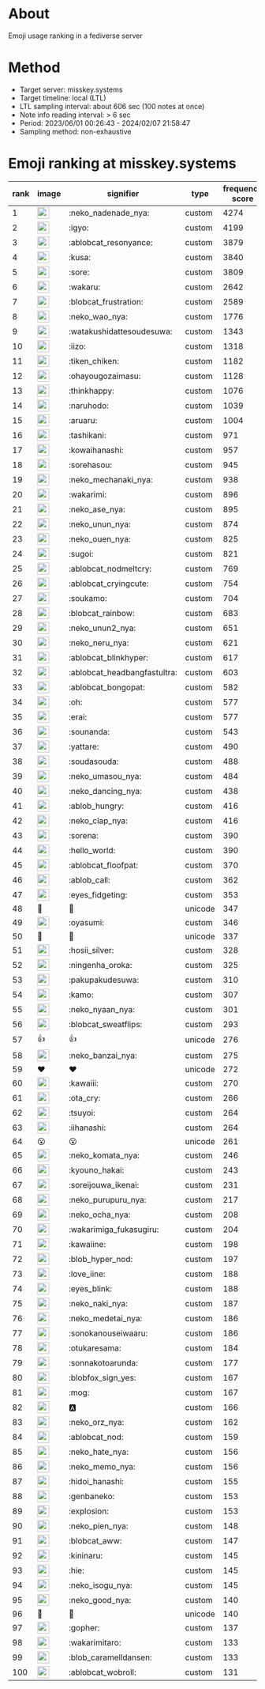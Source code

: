 # About
Emoji usage ranking in a fediverse server

# Method
- Target server: misskey.systems
- Target timeline: local (LTL)
- LTL sampling interval: about 606 sec (100 notes at once)
- Note info reading interval: > 6 sec
- Period: 2023/06/01 00:26:43 - 2024/02/07 21:58:47 
- Sampling method: non-exhaustive

# Emoji ranking at misskey.systems

|rank|image|signifier|type|frequency score|
|----|----|----|----|----|
|1|<img height="24" src="https://misskey.systems/emoji/neko_nadenade_nya.webp">|:neko_nadenade_nya:|custom|4274|
|2|<img height="24" src="https://misskey.systems/emoji/igyo.webp">|:igyo:|custom|4199|
|3|<img height="24" src="https://misskey.systems/emoji/ablobcat_resonyance.webp">|:ablobcat_resonyance:|custom|3879|
|4|<img height="24" src="https://misskey.systems/emoji/kusa.webp">|:kusa:|custom|3840|
|5|<img height="24" src="https://misskey.systems/emoji/sore.webp">|:sore:|custom|3809|
|6|<img height="24" src="https://misskey.systems/emoji/wakaru.webp">|:wakaru:|custom|2642|
|7|<img height="24" src="https://misskey.systems/emoji/blobcat_frustration.webp">|:blobcat_frustration:|custom|2589|
|8|<img height="24" src="https://misskey.systems/emoji/neko_wao_nya.webp">|:neko_wao_nya:|custom|1776|
|9|<img height="24" src="https://misskey.systems/emoji/watakushidattesoudesuwa.webp">|:watakushidattesoudesuwa:|custom|1343|
|10|<img height="24" src="https://misskey.systems/emoji/iizo.webp">|:iizo:|custom|1318|
|11|<img height="24" src="https://misskey.systems/emoji/tiken_chiken.webp">|:tiken_chiken:|custom|1182|
|12|<img height="24" src="https://misskey.systems/emoji/ohayougozaimasu.webp">|:ohayougozaimasu:|custom|1128|
|13|<img height="24" src="https://misskey.systems/emoji/thinkhappy.webp">|:thinkhappy:|custom|1076|
|14|<img height="24" src="https://misskey.systems/emoji/naruhodo.webp">|:naruhodo:|custom|1039|
|15|<img height="24" src="https://misskey.systems/emoji/aruaru.webp">|:aruaru:|custom|1004|
|16|<img height="24" src="https://misskey.systems/emoji/tashikani.webp">|:tashikani:|custom|971|
|17|<img height="24" src="https://misskey.systems/emoji/kowaihanashi.webp">|:kowaihanashi:|custom|957|
|18|<img height="24" src="https://misskey.systems/emoji/sorehasou.webp">|:sorehasou:|custom|945|
|19|<img height="24" src="https://misskey.systems/emoji/neko_mechanaki_nya.webp">|:neko_mechanaki_nya:|custom|938|
|20|<img height="24" src="https://misskey.systems/emoji/wakarimi.webp">|:wakarimi:|custom|896|
|21|<img height="24" src="https://misskey.systems/emoji/neko_ase_nya.webp">|:neko_ase_nya:|custom|895|
|22|<img height="24" src="https://misskey.systems/emoji/neko_unun_nya.webp">|:neko_unun_nya:|custom|874|
|23|<img height="24" src="https://misskey.systems/emoji/neko_ouen_nya.webp">|:neko_ouen_nya:|custom|825|
|24|<img height="24" src="https://misskey.systems/emoji/sugoi.webp">|:sugoi:|custom|821|
|25|<img height="24" src="https://misskey.systems/emoji/ablobcat_nodmeltcry.webp">|:ablobcat_nodmeltcry:|custom|769|
|26|<img height="24" src="https://misskey.systems/emoji/ablobcat_cryingcute.webp">|:ablobcat_cryingcute:|custom|754|
|27|<img height="24" src="https://misskey.systems/emoji/soukamo.webp">|:soukamo:|custom|704|
|28|<img height="24" src="https://misskey.systems/emoji/blobcat_rainbow.webp">|:blobcat_rainbow:|custom|683|
|29|<img height="24" src="https://misskey.systems/emoji/neko_unun2_nya.webp">|:neko_unun2_nya:|custom|651|
|30|<img height="24" src="https://misskey.systems/emoji/neko_neru_nya.webp">|:neko_neru_nya:|custom|621|
|31|<img height="24" src="https://misskey.systems/emoji/ablobcat_blinkhyper.webp">|:ablobcat_blinkhyper:|custom|617|
|32|<img height="24" src="https://misskey.systems/emoji/ablobcat_headbangfastultra.webp">|:ablobcat_headbangfastultra:|custom|603|
|33|<img height="24" src="https://misskey.systems/emoji/ablobcat_bongopat.webp">|:ablobcat_bongopat:|custom|582|
|34|<img height="24" src="https://misskey.systems/emoji/oh.webp">|:oh:|custom|577|
|35|<img height="24" src="https://misskey.systems/emoji/erai.webp">|:erai:|custom|577|
|36|<img height="24" src="https://misskey.systems/emoji/sounanda.webp">|:sounanda:|custom|543|
|37|<img height="24" src="https://misskey.systems/emoji/yattare.webp">|:yattare:|custom|490|
|38|<img height="24" src="https://misskey.systems/emoji/soudasouda.webp">|:soudasouda:|custom|488|
|39|<img height="24" src="https://misskey.systems/emoji/neko_umasou_nya.webp">|:neko_umasou_nya:|custom|484|
|40|<img height="24" src="https://misskey.systems/emoji/neko_dancing_nya.webp">|:neko_dancing_nya:|custom|438|
|41|<img height="24" src="https://misskey.systems/emoji/ablob_hungry.webp">|:ablob_hungry:|custom|416|
|42|<img height="24" src="https://misskey.systems/emoji/neko_clap_nya.webp">|:neko_clap_nya:|custom|416|
|43|<img height="24" src="https://misskey.systems/emoji/sorena.webp">|:sorena:|custom|390|
|44|<img height="24" src="https://misskey.systems/emoji/hello_world.webp">|:hello_world:|custom|390|
|45|<img height="24" src="https://misskey.systems/emoji/ablobcat_floofpat.webp">|:ablobcat_floofpat:|custom|370|
|46|<img height="24" src="https://misskey.systems/emoji/ablob_call.webp">|:ablob_call:|custom|362|
|47|<img height="24" src="https://misskey.systems/emoji/eyes_fidgeting.webp">|:eyes_fidgeting:|custom|353|
|48|🍗|🍗|unicode|347|
|49|<img height="24" src="https://misskey.systems/emoji/oyasumi.webp">|:oyasumi:|custom|346|
|50|🎉|🎉|unicode|337|
|51|<img height="24" src="https://misskey.systems/emoji/hosii_silver.webp">|:hosii_silver:|custom|328|
|52|<img height="24" src="https://misskey.systems/emoji/ningenha_oroka.webp">|:ningenha_oroka:|custom|325|
|53|<img height="24" src="https://misskey.systems/emoji/pakupakudesuwa.webp">|:pakupakudesuwa:|custom|310|
|54|<img height="24" src="https://misskey.systems/emoji/kamo.webp">|:kamo:|custom|307|
|55|<img height="24" src="https://misskey.systems/emoji/neko_nyaan_nya.webp">|:neko_nyaan_nya:|custom|301|
|56|<img height="24" src="https://misskey.systems/emoji/blobcat_sweatflips.webp">|:blobcat_sweatflips:|custom|293|
|57|👍|👍|unicode|276|
|58|<img height="24" src="https://misskey.systems/emoji/neko_banzai_nya.webp">|:neko_banzai_nya:|custom|275|
|59|❤|❤|unicode|272|
|60|<img height="24" src="https://misskey.systems/emoji/kawaiii.webp">|:kawaiii:|custom|270|
|61|<img height="24" src="https://misskey.systems/emoji/ota_cry.webp">|:ota_cry:|custom|266|
|62|<img height="24" src="https://misskey.systems/emoji/tsuyoi.webp">|:tsuyoi:|custom|264|
|63|<img height="24" src="https://misskey.systems/emoji/iihanashi.webp">|:iihanashi:|custom|264|
|64|😮|😮|unicode|261|
|65|<img height="24" src="https://misskey.systems/emoji/neko_komata_nya.webp">|:neko_komata_nya:|custom|246|
|66|<img height="24" src="https://misskey.systems/emoji/kyouno_hakai.webp">|:kyouno_hakai:|custom|243|
|67|<img height="24" src="https://misskey.systems/emoji/soreijouwa_ikenai.webp">|:soreijouwa_ikenai:|custom|231|
|68|<img height="24" src="https://misskey.systems/emoji/neko_purupuru_nya.webp">|:neko_purupuru_nya:|custom|217|
|69|<img height="24" src="https://misskey.systems/emoji/neko_ocha_nya.webp">|:neko_ocha_nya:|custom|208|
|70|<img height="24" src="https://misskey.systems/emoji/wakarimiga_fukasugiru.webp">|:wakarimiga_fukasugiru:|custom|204|
|71|<img height="24" src="https://misskey.systems/emoji/kawaiine.webp">|:kawaiine:|custom|198|
|72|<img height="24" src="https://misskey.systems/emoji/blob_hyper_nod.webp">|:blob_hyper_nod:|custom|197|
|73|<img height="24" src="https://misskey.systems/emoji/love_iine.webp">|:love_iine:|custom|188|
|74|<img height="24" src="https://misskey.systems/emoji/eyes_blink.webp">|:eyes_blink:|custom|188|
|75|<img height="24" src="https://misskey.systems/emoji/neko_naki_nya.webp">|:neko_naki_nya:|custom|187|
|76|<img height="24" src="https://misskey.systems/emoji/neko_medetai_nya.webp">|:neko_medetai_nya:|custom|186|
|77|<img height="24" src="https://misskey.systems/emoji/sonokanouseiwaaru.webp">|:sonokanouseiwaaru:|custom|186|
|78|<img height="24" src="https://misskey.systems/emoji/otukaresama.webp">|:otukaresama:|custom|184|
|79|<img height="24" src="https://misskey.systems/emoji/sonnakotoarunda.webp">|:sonnakotoarunda:|custom|177|
|80|<img height="24" src="https://misskey.systems/emoji/blobfox_sign_yes.webp">|:blobfox_sign_yes:|custom|167|
|81|<img height="24" src="https://misskey.systems/emoji/mog.webp">|:mog:|custom|167|
|82|<img height="24" src="https://misskey.systems/emoji/a.webp">|:a:|custom|166|
|83|<img height="24" src="https://misskey.systems/emoji/neko_orz_nya.webp">|:neko_orz_nya:|custom|162|
|84|<img height="24" src="https://misskey.systems/emoji/ablobcat_nod.webp">|:ablobcat_nod:|custom|159|
|85|<img height="24" src="https://misskey.systems/emoji/neko_hate_nya.webp">|:neko_hate_nya:|custom|156|
|86|<img height="24" src="https://misskey.systems/emoji/neko_memo_nya.webp">|:neko_memo_nya:|custom|156|
|87|<img height="24" src="https://misskey.systems/emoji/hidoi_hanashi.webp">|:hidoi_hanashi:|custom|155|
|88|<img height="24" src="https://misskey.systems/emoji/genbaneko.webp">|:genbaneko:|custom|153|
|89|<img height="24" src="https://misskey.systems/emoji/explosion.webp">|:explosion:|custom|153|
|90|<img height="24" src="https://misskey.systems/emoji/neko_pien_nya.webp">|:neko_pien_nya:|custom|148|
|91|<img height="24" src="https://misskey.systems/emoji/blobcat_aww.webp">|:blobcat_aww:|custom|147|
|92|<img height="24" src="https://misskey.systems/emoji/kininaru.webp">|:kininaru:|custom|145|
|93|<img height="24" src="https://misskey.systems/emoji/hie.webp">|:hie:|custom|145|
|94|<img height="24" src="https://misskey.systems/emoji/neko_isogu_nya.webp">|:neko_isogu_nya:|custom|145|
|95|<img height="24" src="https://misskey.systems/emoji/neko_good_nya.webp">|:neko_good_nya:|custom|140|
|96|🤔|🤔|unicode|140|
|97|<img height="24" src="https://misskey.systems/emoji/gopher.webp">|:gopher:|custom|137|
|98|<img height="24" src="https://misskey.systems/emoji/wakarimitaro.webp">|:wakarimitaro:|custom|133|
|99|<img height="24" src="https://misskey.systems/emoji/blob_caramelldansen.webp">|:blob_caramelldansen:|custom|133|
|100|<img height="24" src="https://misskey.systems/emoji/ablobcat_wobroll.webp">|:ablobcat_wobroll:|custom|131|
